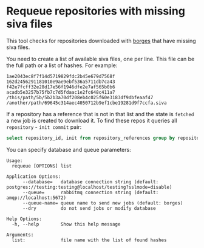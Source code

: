 # Requeue repositories with missing siva files

This tool checks for repositories downloaded with [borges](https://github.com/src-d/borges) that have missing siva files.

You need to create a list of available siva files, one per line. This file can be the full path or a list of hashes. For example:

```
1ae2043ec8f7f14d5719829fdc2b45e679d7568f
162d2456291181010e9ae9ebf536a5711db7ca43
f42e7fcff32e28d17e56f1946dfe2e7af565b0b6
acadb5e3257b75fb7c7d5fdaac1e2fc648c411a7
/this/path/5b/5b2b3a70df208eb4c025f60e3183df9dbfeaaf47
/another/path/69645c314aec4050712b9ef1cbe19281d9f7ccfa.siva
```

If a repository has a reference that is not in that list and the state is `fetched` a new job is created to download it. To find these repos it queries all `repository` - `init commit` pair:

```sql
select repository_id, init from repository_references group by repository_id, init
```

You can specify database and queue parameters:

```
Usage:
  requeue [OPTIONS] list

Application Options:
      --database=   database connection string (default: postgres://testing:testing@localhost/testing?sslmode=disable)
      --queue=      rabbitmq connection string (default: amqp://localhost:5672)
      --queue-name= queue name to send new jobs (default: borges)
      --dry         do not send jobs or modify database

Help Options:
  -h, --help        Show this help message

Arguments:
  list:             file name with the list of found hashes
```
